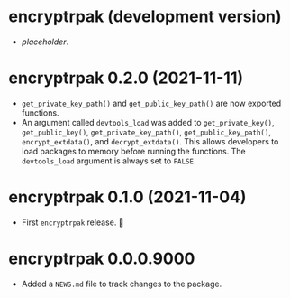 <!--- https://devguide.ropensci.org/releasing.html -->
<!--- https://style.tidyverse.org/news.html -->
<!--- https://semver.org/ -->

# encryptrpak (development version)

* _placeholder_.

# encryptrpak 0.2.0 (2021-11-11)

* `get_private_key_path()` and `get_public_key_path()` are now exported 
functions.
* An argument called `devtools_load` was added to `get_private_key()`,
`get_public_key()`, `get_private_key_path()`, `get_public_key_path()`,
`encrypt_extdata()`, and `decrypt_extdata()`. This allows developers to load
packages to memory before running the functions. The `devtools_load` argument is
always set to `FALSE`.


# encryptrpak 0.1.0 (2021-11-04)

* First `encryptrpak` release. 🎉


# encryptrpak 0.0.0.9000

* Added a `NEWS.md` file to track changes to the package.
